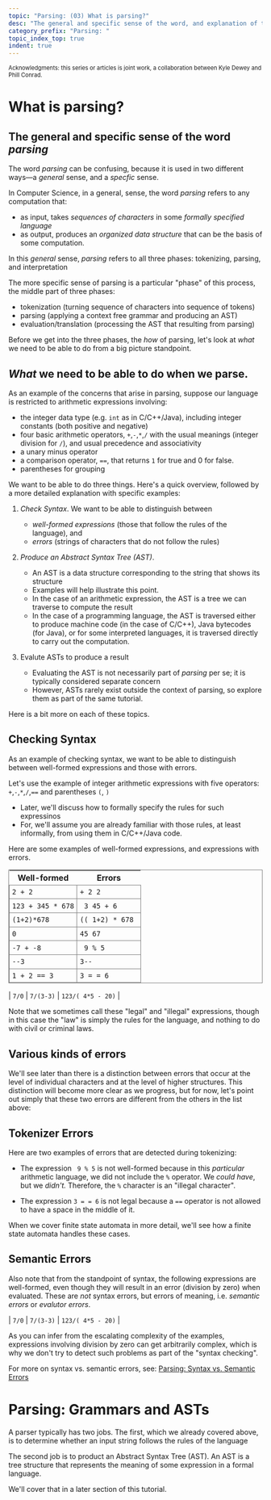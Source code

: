 ```yaml
---
topic: "Parsing: (03) What is parsing?"
desc: "The general and specific sense of the word, and explanation of three phases: tokenization, parsing, evaluation"
category_prefix: "Parsing: "
topic_index_top: true
indent: true
---
```


<p style="font-size:80%;">
Acknowledgments: this series or articles is joint work, a collaboration between Kyle Dewey and Phill Conrad.
</p>

# What is parsing?

## The general and specific sense of the word *parsing*

The word *parsing* can be confusing, because it is used in two different ways&mdash;a *general* sense, and a *specfic* sense.    

In Computer Science, in a general, sense, the word *parsing* refers to any computation that:

* as input, takes *sequences of characters* in some *formally specified language*
* as output, produces an *organized data structure* that can be the basis of some computation.

In this *general* sense, *parsing* refers to all three phases: tokenizing, parsing, and interpretation

The more specific sense of parsing is a particular "phase" of this process, the middle part of three phases:

* tokenization (turning sequence of characters into sequence of tokens)
* parsing (applying a context free grammar and producing an AST)
* evaluation/translation (processing the AST that resulting from parsing)

Before we get into the three phases, the *how* of parsing, let's look at *what* we need to be able to do from a big picture standpoint.

## *What* we need to be able to do when we parse.

As an example of the concerns that arise in parsing, suppose our language is restricted to arithmetic expressions involving:

* the integer data type (e.g. `int` as in C/C++/Java), including integer constants (both positive and negative)
* four basic arithmetic operators, `+`,`-`,`*`,`/` with the usual meanings (integer division for `/`), and usual precedence and associativity
* a unary minus operator
* a comparison operator, `==`, that returns `1` for true and 0 for false.
* parentheses for grouping

We want to be able to do three things.  Here's a quick overview, followed by a more detailed explanation with
specific examples:

1. *Check Syntax*.  We want to be able to distinguish between
    * *well-formed expressions* (those that follow the rules of the language), and
    * *errors* (strings of characters that do not follow the rules)
    
2. *Produce an Abstract Syntax Tree (AST)*.   
    * An AST is a data structure corresponding to the string that shows its structure
    * Examples will help illustrate this point.
    * In the case of an arithmetic expression, the AST is a tree we can traverse to compute the result
    * In the case of a programming language, the AST is traversed either to produce machine code (in the case of C/C++), 
        Java bytecodes (for Java), or for some interpreted languages, it is traversed directly to carry out the computation.
    
3. Evalute ASTs to produce a result
    * Evaluating the AST is not necessarily part of *parsing* per se; it is typically considered separate concern
    * However, ASTs rarely exist outside the context of parsing, so explore them as part of the same tutorial.

Here is a bit more on each of these topics.

## Checking Syntax

As an example of checking syntax, we want to be able to distinguish between well-formed expressions and those with errors.

Let's use the example of integer arithmetic expressions with five operators: `+`,`-`,`*`,`/`,`==` and parentheses `(`, `)`
* Later, we'll discuss how to formally specify the rules for such expressinos
* For, we'll assume you are already familiar with those rules, at least informally, from using them in C/C++/Java code.

Here are some examples of well-formed expressions, and expressions with errors.   

<style>
div.table-with-borders table { border-collapse: collapse; border: 1px solid grey; }
div.table-with-borders table * td { border-collapse: collapse; border: 1px solid grey; }
div.table-with-borders table * td { padding: 4pt; }
</style>

<div class="table-with-borders" markdown="1">

| Well-formed       | Errors |
|-------------------|--------|
| `2 + 2`           | `+ 2 2`  |
| `123 + 345 * 678` | ` 3 45 + 6`  |
| `(1+2)*678`       | `(( 1+2) * 678 `  |
| `0`               | `45 67`  |
| `-7 + -8`         | ` 9 % 5` |
| `--3`             | `3--`     |
| `1 + 2 == 3`      | `3 = = 6`   |

</div>

<div class="table-with-borders" markdown="1">

| `7/0` | `7/(3-3)` | `123/( 4*5 - 20)` |

</div>


Note that we sometimes call these "legal" and "illegal" expressions, though in this case the "law" is simply the rules for the language, and nothing to do with civil or criminal laws.


## Various kinds of errors

We'll see later than there is a distinction between errors that occur at the level of individual characters and at the level of higher structures.     This distinction will become more clear as we progress, but for now, let's point out simply that these two errors are different from the others in the list above:

## Tokenizer Errors

Here are two examples of errors that are detected during tokenizing:

* The expression ` 9 % 5` is not well-formed because in this *particular* arithmetic language, we did not include the `%` operator.  We *could have*, but we *didn't.*  Therefore, the `%` character is an "illegal character".   

* The expression `3 = = 6` is not legal because a `==` operator is not allowed to have a space in the middle of it. 

When we cover finite state automata in more detail, we'll see how a finite state automata handles these cases.

## Semantic Errors

Also note that from the standpoint of syntax, the following expressions are well-formed, even though they will result in an error (division by zero) when evaluated.  These are *not* syntax errors, but errors of meaning, i.e. *semantic errors* or *evalutor errors*.  

<div class="table-with-borders" markdown="1">

| `7/0` | `7/(3-3)` | `123/( 4*5 - 20)` |

</div>

As you can infer from the escalating complexity of the examples, expressions involving division by zero can get arbitrarily complex, which is why we don't try to detect such problems as part of the "syntax checking".   

For more on syntax vs. semantic errors, see: [Parsing: Syntax vs. Semantic Errors](/topics/parsing_syntax_vs_semantic_errors/)

# Parsing: Grammars and ASTs

A parser typically has two jobs.  The first, which we already covered above, is to determine whether an input string follows the rules of the language  

The second job is to product an Abstract Syntax Tree (AST).  An AST is a tree structure that represents the meaning of some expression in a formal language.   

We'll cover that in a later section of this tutorial.
